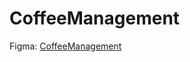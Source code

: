 # CoffeeManagement
Figma: [CoffeeManagement](https://www.figma.com/design/6NlozbrRiTow9xXQ65P3JM/Coffee-Management---Mobile---App?node-id=0-1&t=tJS88JxgBCqkHCBg-1)
